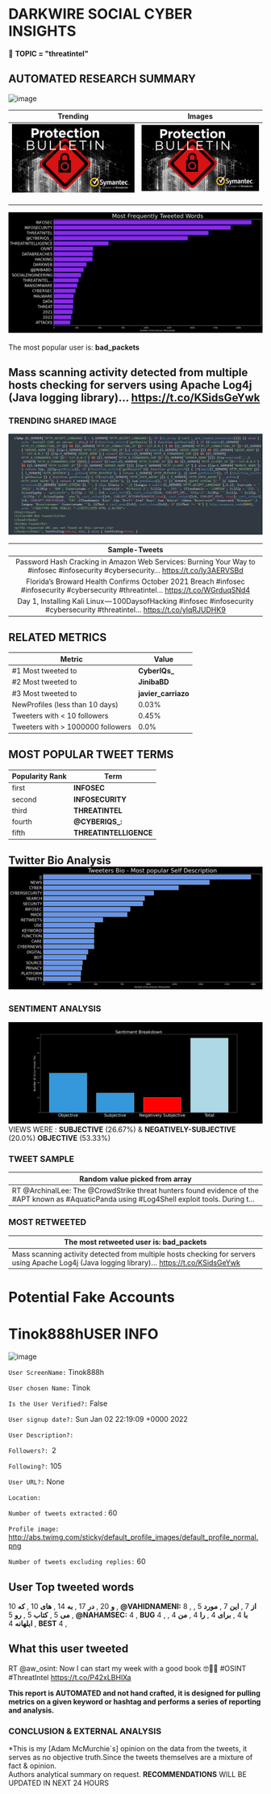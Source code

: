 # DARKWIRE SOCIAL CYBER INSIGHTS 
&#x1F34E; **TOPIC = "threatintel"**

## AUTOMATED RESEARCH SUMMARY
  ![image](darkLogo.png)   

|  Trending  |   Images | 
:-------------------------:|:-------------------------:
|  ![image](assets/threatintel/imageFile1.jpg)     <img width=200/> | ![image](assets/threatintel/imageFile2.jpg) <img width=200/> |   
 
 
![image](assets/threatintel/TWEETS.png)
<br></br>
The most popular user is: **bad_packets**  
 

## Mass scanning activity detected from multiple hosts checking for servers using Apache Log4j (Java logging library)… https://t.co/KSidsGeYwk 

  




### TRENDING SHARED IMAGE

![image](assets/threatintel/twitterPostedImage.png)



|                **Sample-Tweets**        |
| :-------------: |
| Password Hash Cracking in Amazon Web Services: Burning Your Way to #infosec #infosecurity #cybersecurity… https://t.co/Iy3AERVSBd |
| Florida’s Broward Health Confirms October 2021 Breach #infosec #infosecurity #cybersecurity #threatintel… https://t.co/WGrduqSNd4 |
| Day 1, Installing Kali Linux — 100DaysofHacking #infosec #infosecurity #cybersecurity #threatintel… https://t.co/ylqRJUDHK9 |

## RELATED METRICS<br>
| Metric | Value |
| ------------- | ------------- |
| #1 Most tweeted to  | **CyberIQs_** |
| #2 Most tweeted to  | **JinibaBD** |
| #3 Most tweeted to  | **javier_carriazo** |
| NewProfiles (less than 10 days) | 0.03%  |
| Tweeters with < 10 followers  | 0.45%|
| Tweeters with > 1000000 followers  | 0.0%  |



## MOST POPULAR TWEET TERMS 


| Popularity Rank  | Term |
| ------------- | ------------- |
| first  | **INFOSEC**  |
| second  | **INFOSECURITY**  |
| third  | **THREATINTEL** |
| fourth  | **@CYBERIQS_:**  |
| fifth  | **THREATINTELLIGENCE**  |


## Twitter Bio Analysis![image](assets/threatintel/BIO.png)
### SENTIMENT ANALYSIS
![image](assets/threatintel/sentiment.png)
VIEWS WERE : **SUBJECTIVE**  (26.67%) & **NEGATIVELY-SUBJECTIVE** (20.0%) **OBJECTIVE** (53.33%)

### TWEET SAMPLE 
| Random value picked from array |
| ------------- |
|RT @ArchinalLee: The @CrowdStrike threat hunters found evidence of the #APT known as #AquaticPanda using #Log4Shell exploit tools. During t… |

### MOST RETWEETED 

| The most retweeted user is: **bad_packets**  |
| ------------- |
| Mass scanning activity detected from multiple hosts checking for servers using Apache Log4j (Java logging library)… https://t.co/KSidsGeYwk |

# Potential Fake Accounts
 
# Tinok888hUSER INFO
![image](http://abs.twimg.com/sticky/default_profile_images/default_profile_normal.png)
 
`User ScreenName:` Tinok888h 
 
`User chosen Name:` Tinok 
 
`Is the User Verified?:` False 
 
`User signup date?:` Sun Jan 02 22:19:09 +0000 2022 
 
`User Description?:`  
 
`Followers?: `2 
 
`Following?:` 105 
 
`User URL?:` None 
 
`Location:`  
 
`Number of tweets extracted`  : 60 
 
`Profile image:` http://abs.twimg.com/sticky/default_profile_images/default_profile_normal.png 
 
`Number of tweets excluding replies:` 60 
 

 

 
## User Top tweeted words 
 
**و** 20 , **در** 17 , **به** 14 , **های** 10 , **که** 10 , **@VAHIDNAMENI:** 8 , **از** 7 , **این** 7 , **مورد** 5 , **می** 5 , **کتاب** 5 , **رو** 5 , **@NAHAMSEC:** 4 , **BUG** 4 , **با** 4 , **برای** 4 , **را** 4 , **من** 4 , **ابلهانه** 4 , **BEST** 4 , 
 
## What this user tweeted
 
RT @aw_osint: Now I can start my week with a good book 🤓📖😃
#OSINT #ThreatIntel https://t.co/P42xLBHlXa
 

<b> This report is AUTOMATED and not hand crafted, it is designed for pulling metrics on a given keyword or hashtag and performs a series of reporting and analysis.</b>  
### CONCLUSION & EXTERNAL ANALYSIS

*This is my [Adam McMurchie`s] opinion on the data from the tweets, it serves as no objective truth.Since the tweets themselves are a mixture of fact & opinion.<br>
Authors analytical summary on request.
**RECOMMENDATIONS** WILL BE UPDATED IN NEXT  24 HOURS <br>